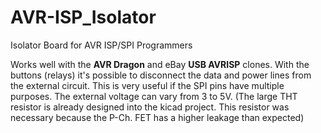 # AVR-ISP_Isolator
Isolator Board for AVR ISP/SPI Programmers

Works well with the **AVR Dragon** and eBay **USB AVRISP** clones. With the buttons (relays) it's possible to disconnect the data and power lines from the external circuit. This is very useful if the SPI pins have multiple purposes. The external voltage can vary from 3 to 5V. (The large THT resistor is already designed into the kicad project. This resistor was necessary because the P-Ch. FET has a higher leakage than expected)
